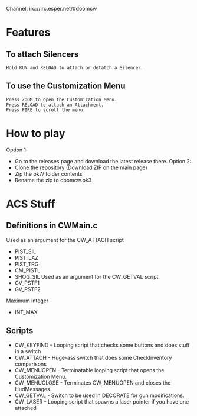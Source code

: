 Channel: irc://irc.esper.net/#doomcw

Features
========
To attach Silencers
-------------------
	Hold RUN and RELOAD to attach or detatch a Silencer.

To use the Customization Menu
-----------------------------
	Press ZOOM to open the Customization Menu.
	Press RELOAD to attach an Attachment.
	Press FIRE to scroll the menu.

How to play
===========
Option 1:
* Go to the releases page and download the latest release there.
Option 2:
* Clone the repository (Download ZIP on the main page)
* Zip the pk7/ folder contents
* Rename the zip to doomcw.pk3

ACS Stuff
=========
Definitions in CWMain.c
-----------------------
Used as an argument for the CW_ATTACH script
- PIST_SIL
- PIST_LAZ
- PIST_TRG
- CM_PISTL
- SHOG_SIL
Used as an argument for the CW_GETVAL script
- GV_PSTF1
- GV_PSTF2

Maximum integer
- INT_MAX

Scripts
-------
- CW_KEYFIND - Looping script that checks some buttons and does stuff in a switch
- CW_ATTACH - Huge-ass switch that does some CheckInventory comparisons
- CW_MENUOPEN - Terminatable looping script that opens the Customization Menu.
- CW_MENUCLOSE - Terminates CW_MENUOPEN and closes the HudMessages.
- CW_GETVAL - Switch to be used in DECORATE for gun modifications.
- CW_LASER - Looping script that spawns a laser pointer if you have one attached

